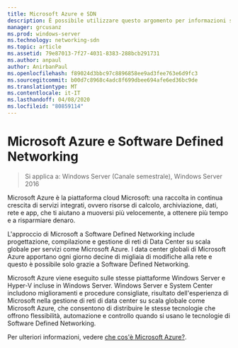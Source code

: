 ```yaml
---
title: Microsoft Azure e SDN
description: È possibile utilizzare questo argomento per informazioni sulle tecnologie SDN (Software Defined Networking) fornite in Microsoft Azure.
manager: grcusanz
ms.prod: windows-server
ms.technology: networking-sdn
ms.topic: article
ms.assetid: 79e87013-7f27-4031-8383-288bcb291731
ms.author: anpaul
author: AnirbanPaul
ms.openlocfilehash: f89024d3bbc97c8896858ee9ad3fee763e6d9fc3
ms.sourcegitcommit: b00d7c8968c4adc8f699dbee694afe6ed36bc9de
ms.translationtype: MT
ms.contentlocale: it-IT
ms.lasthandoff: 04/08/2020
ms.locfileid: "80859114"
---
```

# <a name="microsoft-azure-and-software-defined-networking"></a>Microsoft Azure e Software Defined Networking

>Si applica a: Windows Server (Canale semestrale), Windows Server 2016

Microsoft Azure è la piattaforma cloud Microsoft: una raccolta in continua crescita di servizi integrati, ovvero risorse di calcolo, archiviazione, dati, rete e app, che ti aiutano a muoversi più velocemente, a ottenere più tempo e a risparmiare denaro.  
  
L'approccio di Microsoft a Software Defined Networking include progettazione, compilazione e gestione di reti di Data Center su scala globale per servizi come Microsoft Azure. I data center globali di Microsoft Azure apportano ogni giorno decine di migliaia di modifiche alla rete e questo è possibile solo grazie a Software Defined Networking.  
  
Microsoft Azure viene eseguito sulle stesse piattaforme Windows Server e Hyper-V incluse in Windows Server. Windows Server e System Center includono miglioramenti e procedure consigliate, risultato dell'esperienza di Microsoft nella gestione di reti di data center su scala globale come Microsoft Azure, che consentono di distribuire le stesse tecnologie che offrono flessibilità, automazione e controllo quando si usano le tecnologie di Software Defined Networking.  
  
Per ulteriori informazioni, vedere [che cos'è Microsoft Azure?](https://azure.microsoft.com/overview/what-is-azure/?WT.mc_id=azurebg_us_sem_bing_br_nontest_whatisazure_whatisazure&WT.srch=1).  